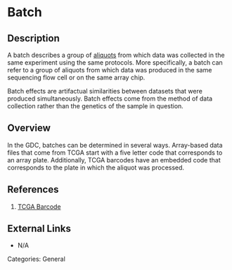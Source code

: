 # Batch #

## Description ##

A batch describes a group of [aliquots](Aliquot.md) from which data was collected in the same experiment using the same protocols.  More specifically, a batch can refer to a group of aliquots from which data was produced in the same sequencing flow cell or on the same array chip.  

Batch effects are artifactual similarities between datasets that were produced simultaneously. Batch effects come from the method of data collection rather than the genetics of the sample in question.

## Overview ##

In the GDC, batches can be determined in several ways. Array-based data files that come from TCGA start with a five letter code that corresponds to an array plate. Additionally, TCGA barcodes have an embedded code that corresponds to the plate in which the aliquot was processed.   

## References ##
1. [TCGA Barcode](https://wiki.nci.nih.gov/display/TCGA/TCGA+barcode)

## External Links ##
* N/A

Categories: General
